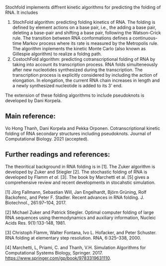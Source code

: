 Stochfold implements diffrent kinetic algorithms for predicting the folding of RNA. It includes
  1) StochFold algorithm: predicting folding kinetics of RNA. The folding is defined by element actions on a base pair, i.e., the adding a base pair, deleting a base-pair and shifting a base pair, following the Watson-Crick rule. The transition between RNA conformations defines a continuous-time Markov process where its rate is measured by the Metropolis rule. The algorithm inplements the kinetic Monte Carlo (also known as Gillespie algorithm) to realize a foldng path.  
  2) CostochFold algorithm: predicting cotranscriptional folding of RNA by taking into account its transcription process. RNA folds simulteneously after new nucleotides synthesized during the transcription. The transcription process is explicitly considered by including the action of elongation. In elongation, the current RNA chain increases in length and a newly synthesized nucleotide is added to its 3' end.

The extension of these folding algorithms to include pseudoknots is developed by Dani Korpela.  
## Main reference:
Vo Hong Thanh, Dani Korpela and Pekka Orponen. Cotranscriptional kinetic folding of RNA secondary structures including pseudoknots. Journal of Computational Biology. 2021 (accepted).

## Further readings and references:
The theoritical background in RNA folding is in [1]. The Zuker algorithm is developed by Zuker and Stiegler [2]. The stochastic folding of RNA is developed by Flamm *et al.* [3]. The book by Marchetti et al. [5] gives a comprehensive review and recent developments in stocahstic simulation. 

[1] Jörg Fallmann, Sebastian Will, Jan Engelhardt, Björn Grüning, Rolf Backofenc, and Peter F. Stadler. Recent advances in RNA folding. J. Biotechnol., 261:97–104, 2017.

[2] Michael Zuker and Patrick Stiegler. Optimal computer folding of large RNA sequences using thermodynamics and auxiliary information,	Nucleic Acids Res. 9(1):133-148, 1981.

[3] Christoph Flamm, Walter Fontana, Ivo L. Hofacker, and Peter Schuster. RNA folding at elementary step resolution. RNA, 6:325–338, 2000.

[4] Marchetti, L, Priami, C. and Thanh, V.H. Simulation Algorithms for Computational Systems Biology, Springer. 2017. https://www.springer.com/gp/book/9783319631110.
